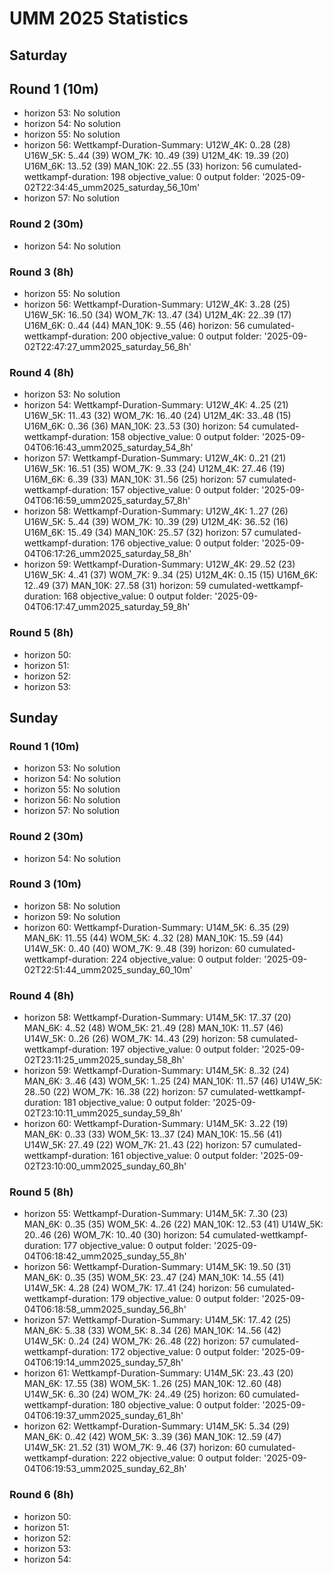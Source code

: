 # UMM 2025 Statistics

## Saturday

## Round 1 (10m)

- horizon 53: No solution
- horizon 54: No solution
- horizon 55: No solution
- horizon 56:
    Wettkampf-Duration-Summary:
        U12W_4K: 0..28 (28)
        U16W_5K: 5..44 (39)
        WOM_7K: 10..49 (39)
        U12M_4K: 19..39 (20)
        U16M_6K: 13..52 (39)
        MAN_10K: 22..55 (33)
    horizon: 56
    cumulated-wettkampf-duration: 198
    objective_value: 0
    output folder: '2025-09-02T22:34:45_umm2025_saturday_56_10m'
- horizon 57: No solution

### Round 2 (30m)

- horizon 54: No solution

### Round 3 (8h)

- horizon 55: No solution
- horizon 56:
    Wettkampf-Duration-Summary:
        U12W_4K: 3..28 (25)
        U16W_5K: 16..50 (34)
        WOM_7K: 13..47 (34)
        U12M_4K: 22..39 (17)
        U16M_6K: 0..44 (44)
        MAN_10K: 9..55 (46)
    horizon: 56
    cumulated-wettkampf-duration: 200
    objective_value: 0
    output folder: '2025-09-02T22:47:27_umm2025_saturday_56_8h'

### Round 4 (8h)

- horizon 53: No solution
- horizon 54:
    Wettkampf-Duration-Summary:
        U12W_4K: 4..25 (21)
        U16W_5K: 11..43 (32)
        WOM_7K: 16..40 (24)
        U12M_4K: 33..48 (15)
        U16M_6K: 0..36 (36)
        MAN_10K: 23..53 (30)
    horizon: 54
    cumulated-wettkampf-duration: 158
    objective_value: 0
    output folder: '2025-09-04T06:16:43_umm2025_saturday_54_8h'
- horizon 57:
    Wettkampf-Duration-Summary:
        U12W_4K: 0..21 (21)
        U16W_5K: 16..51 (35)
        WOM_7K: 9..33 (24)
        U12M_4K: 27..46 (19)
        U16M_6K: 6..39 (33)
        MAN_10K: 31..56 (25)
    horizon: 57
    cumulated-wettkampf-duration: 157
    objective_value: 0
    output folder: '2025-09-04T06:16:59_umm2025_saturday_57_8h'
- horizon 58:
    Wettkampf-Duration-Summary:
        U12W_4K: 1..27 (26)
        U16W_5K: 5..44 (39)
        WOM_7K: 10..39 (29)
        U12M_4K: 36..52 (16)
        U16M_6K: 15..49 (34)
        MAN_10K: 25..57 (32)
    horizon: 57
    cumulated-wettkampf-duration: 176
    objective_value: 0
    output folder: '2025-09-04T06:17:26_umm2025_saturday_58_8h'
- horizon 59:
    Wettkampf-Duration-Summary:
        U12W_4K: 29..52 (23)
        U16W_5K: 4..41 (37)
        WOM_7K: 9..34 (25)
        U12M_4K: 0..15 (15)
        U16M_6K: 12..49 (37)
        MAN_10K: 27..58 (31)
    horizon: 59
    cumulated-wettkampf-duration: 168
    objective_value: 0
    output folder: '2025-09-04T06:17:47_umm2025_saturday_59_8h'

### Round 5 (8h)

- horizon 50:
- horizon 51:
- horizon 52:
- horizon 53:


## Sunday

### Round 1 (10m)

- horizon 53: No solution
- horizon 54: No solution
- horizon 55: No solution
- horizon 56: No solution
- horizon 57: No solution

### Round 2 (30m)

- horizon 54: No solution

### Round 3 (10m)

- horizon 58: No solution
- horizon 59: No solution
- horizon 60:
    Wettkampf-Duration-Summary:
        U14M_5K: 6..35 (29)
        MAN_6K: 11..55 (44)
        WOM_5K: 4..32 (28)
        MAN_10K: 15..59 (44)
        U14W_5K: 0..40 (40)
        WOM_7K: 9..48 (39)
    horizon: 60
    cumulated-wettkampf-duration: 224
    objective_value: 0
    output folder: '2025-09-02T22:51:44_umm2025_sunday_60_10m'

### Round 4 (8h)

- horizon 58:
    Wettkampf-Duration-Summary:
        U14M_5K: 17..37 (20)
        MAN_6K: 4..52 (48)
        WOM_5K: 21..49 (28)
        MAN_10K: 11..57 (46)
        U14W_5K: 0..26 (26)
        WOM_7K: 14..43 (29)
    horizon: 58
    cumulated-wettkampf-duration: 197
    objective_value: 0
    output folder: '2025-09-02T23:11:25_umm2025_sunday_58_8h'
- horizon 59:
    Wettkampf-Duration-Summary:
        U14M_5K: 8..32 (24)
        MAN_6K: 3..46 (43)
        WOM_5K: 1..25 (24)
        MAN_10K: 11..57 (46)
        U14W_5K: 28..50 (22)
        WOM_7K: 16..38 (22)
    horizon: 57
    cumulated-wettkampf-duration: 181
    objective_value: 0
    output folder: '2025-09-02T23:10:11_umm2025_sunday_59_8h'
- horizon 60:
    Wettkampf-Duration-Summary:
        U14M_5K: 3..22 (19)
        MAN_6K: 0..33 (33)
        WOM_5K: 13..37 (24)
        MAN_10K: 15..56 (41)
        U14W_5K: 27..49 (22)
        WOM_7K: 21..43 (22)
    horizon: 57
    cumulated-wettkampf-duration: 161
    objective_value: 0
    output folder: '2025-09-02T23:10:00_umm2025_sunday_60_8h'

### Round 5 (8h)

- horizon 55:
    Wettkampf-Duration-Summary:
        U14M_5K: 7..30 (23)
        MAN_6K: 0..35 (35)
        WOM_5K: 4..26 (22)
        MAN_10K: 12..53 (41)
        U14W_5K: 20..46 (26)
        WOM_7K: 10..40 (30)
    horizon: 54
    cumulated-wettkampf-duration: 177
    objective_value: 0
    output folder: '2025-09-04T06:18:42_umm2025_sunday_55_8h'
- horizon 56:
    Wettkampf-Duration-Summary:
        U14M_5K: 19..50 (31)
        MAN_6K: 0..35 (35)
        WOM_5K: 23..47 (24)
        MAN_10K: 14..55 (41)
        U14W_5K: 4..28 (24)
        WOM_7K: 17..41 (24)
    horizon: 56
    cumulated-wettkampf-duration: 179
    objective_value: 0
    output folder: '2025-09-04T06:18:58_umm2025_sunday_56_8h'
- horizon 57:
    Wettkampf-Duration-Summary:
        U14M_5K: 17..42 (25)
        MAN_6K: 5..38 (33)
        WOM_5K: 8..34 (26)
        MAN_10K: 14..56 (42)
        U14W_5K: 0..24 (24)
        WOM_7K: 26..48 (22)
    horizon: 57
    cumulated-wettkampf-duration: 172
    objective_value: 0
    output folder: '2025-09-04T06:19:14_umm2025_sunday_57_8h'
- horizon 61:
    Wettkampf-Duration-Summary:
        U14M_5K: 23..43 (20)
        MAN_6K: 17..55 (38)
        WOM_5K: 1..26 (25)
        MAN_10K: 12..60 (48)
        U14W_5K: 6..30 (24)
        WOM_7K: 24..49 (25)
    horizon: 60
    cumulated-wettkampf-duration: 180
    objective_value: 0
    output folder: '2025-09-04T06:19:37_umm2025_sunday_61_8h'
- horizon 62:
    Wettkampf-Duration-Summary:
        U14M_5K: 5..34 (29)
        MAN_6K: 0..42 (42)
        WOM_5K: 3..39 (36)
        MAN_10K: 12..59 (47)
        U14W_5K: 21..52 (31)
        WOM_7K: 9..46 (37)
    horizon: 60
    cumulated-wettkampf-duration: 222
    objective_value: 0
    output folder: '2025-09-04T06:19:53_umm2025_sunday_62_8h'

### Round 6 (8h)

- horizon 50:
- horizon 51:
- horizon 52:
- horizon 53:
- horizon 54:
